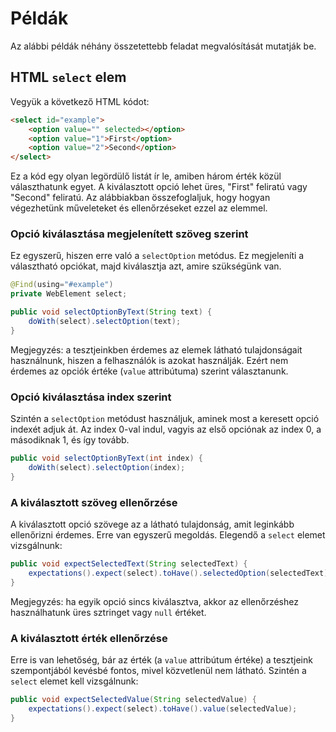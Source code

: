 # Példák

Az alábbi példák néhány összetettebb feladat megvalósítását mutatják be.

## HTML `select` elem

Vegyük a következő HTML kódot:
```html
<select id="example">
	<option value="" selected></option>
	<option value="1">First</option>
	<option value="2">Second</option>
</select>
```

Ez a kód egy olyan legördülő listát ír le, amiben három érték közül választhatunk egyet. A kiválasztott opció lehet üres, "First" feliratú vagy "Second" feliratú.
Az alábbiakban összefoglaljuk, hogy hogyan végezhetünk műveleteket és ellenőrzéseket ezzel az elemmel.

### Opció kiválasztása megjelenített szöveg szerint

Ez egyszerű, hiszen erre való a `selectOption` metódus. Ez megjeleníti a választható opciókat, majd kiválasztja azt, amire szükségünk van.

```java
@Find(using="#example")
private WebElement select;

public void selectOptionByText(String text) {
	doWith(select).selectOption(text);
}
```

Megjegyzés: a tesztjeinkben érdemes az elemek látható tulajdonságait használnunk, hiszen a felhasználók is azokat használják. Ezért nem érdemes az
opciók értéke (`value` attribútuma) szerint választanunk.

### Opció kiválasztása index szerint

Szintén a `selectOption` metódust használjuk, aminek most a keresett opció indexét adjuk át. Az index 0-val indul, vagyis az első opciónak az index 0,
a másodiknak 1, és így tovább.

```java
public void selectOptionByText(int index) {
	doWith(select).selectOption(index);
}
```

### A kiválasztott szöveg ellenőrzése

A kiválasztott opció szövege az a látható tulajdonság, amit leginkább ellenőrizni érdemes. Erre van egyszerű megoldás. Elegendő a `select` elemet vizsgálnunk:

```java
public void expectSelectedText(String selectedText) {
	expectations().expect(select).toHave().selectedOption(selectedText);
}
```

Megjegyzés: ha egyik opció sincs kiválasztva, akkor az ellenőrzéshez használhatunk üres sztringet vagy `null` értéket.

### A kiválasztott érték ellenőrzése

Erre is van lehetőség, bár az érték (a `value` attribútum értéke) a tesztjeink szempontjából kevésbé fontos, mivel közvetlenül nem látható.
Szintén a `select` elemet kell vizsgálnunk:

```java
public void expectSelectedValue(String selectedValue) {
	expectations().expect(select).toHave().value(selectedValue);
}
```
